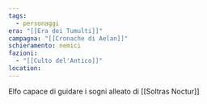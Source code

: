 ```yaml
---
tags:
  - personaggi
era: "[[Era dei Tumulti]]"
campagna: "[[Cronache di Aelan]]"
schieramento: nemici
fazioni:
  - "[[Culto del'Antico]]"
location:
---
```


Elfo capace di guidare i sogni alleato di [[Soltras Noctur]]
